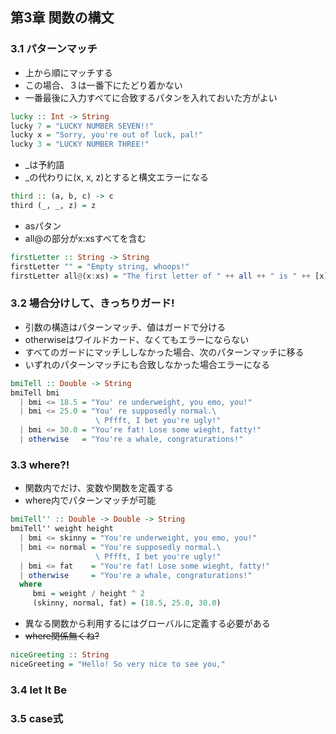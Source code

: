 ## 第3章 関数の構文

### 3.1 パターンマッチ
* 上から順にマッチする
* この場合、３は一番下にたどり着かない
* 一番最後に入力すべてに合致するパタンを入れておいた方がよい

```haskell
lucky :: Int -> String
lucky 7 = "LUCKY NUMBER SEVEN!!"
lucky x	= "Sorry, you're out of luck, pal!"
lucky 3 = "LUCKY NUMBER THREE!"
```

* _は予約語
* _の代わりに(x, x, z)とすると構文エラーになる

```haskell
third :: (a, b,	c) -> c
third (_, _, z) = z
```

* asパタン
* all@の部分がx:xsすべてを含む

```haskell
firstLetter :: String -> String
firstLetter "" = "Empty string, whoops!"
firstLetter all@(x:xs) = "The first letter of " ++ all ++ " is " ++ [x]
```

### 3.2 場合分けして、きっちりガード!

* 引数の構造はパターンマッチ、値はガードで分ける
* otherwiseはワイルドカード、なくてもエラーにならない
* すべてのガードにマッチししなかった場合、次のパターンマッチに移る
* いずれのパターンマッチにも合致しなかった場合エラーになる

```haskell
bmiTell :: Double -> String
bmiTell bmi
  | bmi <= 18.5 = "You' re underweight, you emo, you!"
  | bmi <= 25.0 = "You' re supposedly normal.\
                   \ Pffft, I bet you're ugly!"
  | bmi <= 30.0 = "You're fat! Lose some wieght, fatty!"
  | otherwise   = "You're a whale, congraturations!"
```

### 3.3 where?!

* 関数内でだけ、変数や関数を定義する
* where内でパターンマッチが可能

```haskell
bmiTell'' :: Double -> Double -> String
bmiTell'' weight height
  | bmi <= skinny = "You're underweight, you emo, you!"
  | bmi <= normal = "You're supposedly normal.\
                   \ Pffft, I bet you're ugly!"
  | bmi <= fat    = "You're fat! Lose some wieght, fatty!"
  | otherwise     = "You're a whale, congraturations!"
  where
     bmi = weight / height ^ 2
     (skinny, normal, fat) = (18.5, 25.0, 30.0)
```

* 異なる関数から利用するにはグローバルに定義する必要がある
* ~~where関係無くね?~~

```haskell
niceGreeting :: String
niceGreeting = "Hello! So very nice to see you,"
```

### 3.4 let It Be

### 3.5 case式
